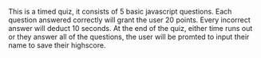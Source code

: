 This is a timed quiz, it consists of 5 basic javascript questions.
Each question answered correctly will grant the user 20 points.
Every incorrect answer will deduct 10 seconds.
At the end of the quiz, either time runs out or they answer all of the questions, the user will be promted to input their name to save their highscore.
